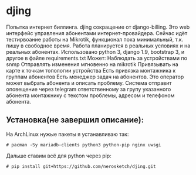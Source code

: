 # djing
Попытка интернет биллинга. djing сокращение от django-billing. Это web интерфейс управления абонентами интернет-провайдера.
Сейчас идёт тестирвоание работы на Mikrotik, функционал пока минимальный, т.к. пишу в свободное время. Работа планируется в реальных условиях и на реальных абонентах.
Использовано python 3, django 1.9, bootstrap 3, и другое в файле requirements.txt
Может:
  Наблюдать за устройствами по snmp
  Отправлять изменения мгновенно на mikrotik
  Привязывать на карте к точкам топологии устройства
  Есть привязка монтажника к группам абонентов
  Есть менеджер задач на абонентов. Это оператор может выбрать абонента и описать проблему. Система отправит оповещение через telegram ответственному за групу указанного абонента монтажнику с текстом проблемы, адресом и телефоном абонента.

## Установка(не завершил описание):
На ArchLinux нужые пакеты я устанавливаю так:
```
# pacman -Sy mariadb-clients python3 python-pip nginx uwsgi
```
Дальше ставим всё для python через pip:
```
# pip install git+https://github.com/nerosketch/djing.git
```
